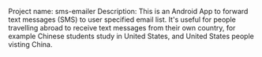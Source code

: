 Project name: sms-emailer
Description: This is an Android App to forward text messages (SMS) to user specified email list. 
It's useful for people travelling abroad to receive text messages from their own country, 
for example Chinese students study in United States, and United States people visting China.
